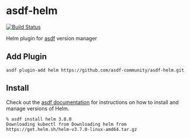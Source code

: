 # asdf-helm

[![Build Status](https://travis-ci.org/asdf-community/asdf-helm.svg?branch=master)](https://travis-ci.org/asdf-community/asdf-helm)

Helm plugin for [asdf](https://github.com/asdf-vm/asdf) version manager

## Add Plugin

```
asdf plugin-add helm https://github.com/asdf-community/asdf-helm.git
```

## Install

Check out the [asdf documentation](https://asdf-vm.com/#/core-manage-versions?id=install-version) for instructions on how to install and manage versions of Helm.

```
% asdf install helm 3.8.0
Downloading kubectl from Downloading helm from https://get.helm.sh/helm-v3.7.0-linux-amd64.tar.gz
```
